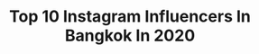 ---
title: Top 10 Instagram Influencers In Bangkok In 2020
description: >-
  Find top Instagram influencers in Bangkok in 2020. Most popular hashtags: #thailand #nature #bangkok #pool.
platform: Instagram
profiles:
  - username: "phka_studio"
    fullname: >-
      PHKA
    location: "Thailand"
    followers: 36620
    engagement: 107
    commentsToLikes: 0.004123
    id: ck5hsbrr1wbqd0i11gfxt1ua8
    verified: false
    hashtags: "#weddingstage, #aunutbigdaybaby, #weddingflorist, #phkahandtied"
  - username: "davidbala99"
    fullname: >-
      David Bala | The Prince👑
    location: "Thailand"
    followers: 50460
    engagement: 704
    commentsToLikes: 0.030015
    id: ck13bopbvwfep0i193ks2wuxu
    verified: false
    hashtags: "#changmaifc"
  - username: "sajadsattarii"
    fullname: >-
      Sajad "The Superman" Sattari
    location: "Thailand"
    followers: 19372
    engagement: 1060
    commentsToLikes: 0.036717
    id: ck5zjlk5phsut0i14gnwfoc7z
    verified: false
    hashtags: "#tiktaak, #sleep, #travel, #fight"
  - username: "orav.angel"
    fullname: >-
      Angelica Orav
    location: "Thailand"
    followers: 34713
    engagement: 280
    commentsToLikes: 0.062430
    id: ckapb8122yxbe0i78welwauad
    verified: false
    hashtags: "#braveanimals, #aerialcubetricks, #acrobaticnewbie, #cubegirl"
  - username: "genevemiller"
    fullname: >-
      geneve
    location: "Thailand"
    followers: 9367
    engagement: 1442
    commentsToLikes: 0.021497
    id: ck8wfbu31fhpz0j78fmkaxfik
    verified: false
    hashtags: ""
  - username: "anitabye"
    fullname: >-
      Anita Bye/อันนิต้า บี Thailand
    location: "Thailand"
    followers: 39743
    engagement: 226
    commentsToLikes: 0.063001
    id: ck8taypvztmid0j7889mj9a69
    verified: false
    hashtags: "#quarantinelife, #thecubicfitness, #netflix, #kingdom"
  - username: "timoruu"
    fullname: >-
      Timo 🙋🏻‍♂️
    location: "Thailand"
    followers: 27693
    engagement: 2194
    commentsToLikes: 0.016577
    id: ck9wgkalxtsv90j78vt7sq26x
    verified: false
    hashtags: "#tb"
  - username: "alelironi"
    fullname: >-
      Aleliro
    location: "Thailand"
    followers: 9777
    engagement: 792
    commentsToLikes: 0.063664
    id: ck0tvufavcu3o0i19nupvpik5
    verified: false
    hashtags: "#jaipur, #agra, #italia, #brazil"
  - username: "mmintsiri"
    fullname: >-
      CHANAKARN S.
    location: "Thailand"
    followers: 20188
    engagement: 1735
    commentsToLikes: 0.012642
    id: ck9wp772g83mt0j78fpn9fcrd
    verified: false
    hashtags: "#mikemintmix, #mmikesiribd26th, #mikechinnarat"
  - username: "thekittyway"
    fullname: >-
      Fashion Travel Lifestyle Inspo
    location: "Thailand"
    followers: 28780
    engagement: 399
    commentsToLikes: 0.132627
    id: ck14kgjfqpeth0i19xhv4ztx1
    verified: false
    hashtags: "#carin, #maisonmollerus, #mollerusswiss, #marly"
---